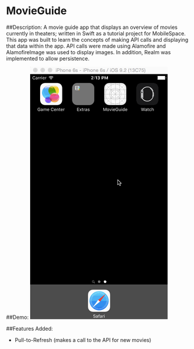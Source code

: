 # MovieGuide

##Description:
A movie guide app that displays an overview of movies currently in theaters; written in Swift as a tutorial project for MobileSpace. This app was built to learn the concepts of making API calls and displaying that data within the app. API calls were made using Alamofire and AlamofireImage was used to display images. In addition, Realm was implemented to allow persistence.

##Demo:
![](MoveGuide.gif)

##Features Added:
- Pull-to-Refresh (makes a call to the API for new movies)
